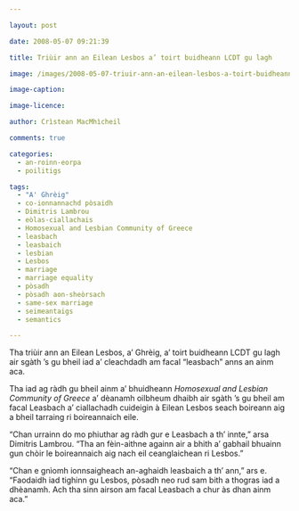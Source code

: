 ```yaml
---

layout: post

date: 2008-05-07 09:21:39

title: Triùir ann an Eilean Lesbos a’ toirt buidheann LCDT gu lagh

image: /images/2008-05-07-triuir-ann-an-eilean-lesbos-a-toirt-buidheann-lcdt-gu-lagh.jpg

image-caption:

image-licence:

author: Crìstean MacMhìcheil

comments: true

categories:
  - an-roinn-eorpa
  - poilitigs

tags:
  - "A' Ghrèig"
  - co-ionnannachd pòsaidh
  - Dimitris Lambrou
  - eòlas-ciallachais
  - Homosexual and Lesbian Community of Greece
  - leasbach
  - leasbaich
  - lesbian
  - Lesbos
  - marriage
  - marriage equality
  - pòsadh
  - pòsadh aon-sheòrsach
  - same-sex marriage
  - seimeantaigs
  - semantics

---
```


Tha triùir ann an Eilean Lesbos, a&#8217; Ghrèig, a&#8217; toirt buidheann LCDT gu lagh air sgàth &#8217;s gu bheil iad a&#8217; cleachdadh am facal &#8220;leasbach&#8221; anns an ainm aca.

<!--more-->

Tha iad ag ràdh gu bheil ainm a&#8217; bhuidheann _Homosexual and Lesbian Community of Greece_ a&#8217; dèanamh oilbheum dhaibh air sgàth &#8217;s gu bheil am facal Leasbach a&#8217; ciallachadh cuideigin à Eilean Lesbos seach boireann aig a bheil tarraing ri boireannaich eile.

&#8220;Chan urrainn do mo phiuthar ag ràdh gur e Leasbach a th&#8217; innte,&#8221; arsa Dimitris Lambrou. &#8220;Tha an fèin-aithne againn air a bhith a&#8217; gabhail bhuainn gun chòir le boireannaich aig nach eil ceanglaichean ri Lesbos.&#8221;

&#8220;Chan e gnìomh ionnsaigheach an-aghaidh leasbaich a th&#8217; ann,&#8221; ars e. &#8220;Faodaidh iad tighinn gu Lesbos, pòsadh neo rud sam bith a thogras iad a dhèanamh. Ach tha sinn airson am facal Leasbach a chur às dhan ainm aca.&#8221;
